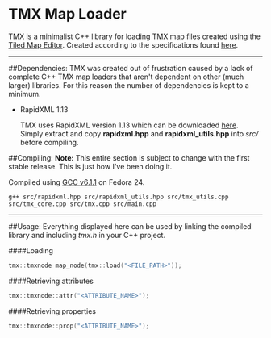 # TMX Map Loader
TMX is a minimalist C++ library for loading TMX map files created using the [Tiled Map Editor](http://www.mapeditor.org/).
Created according to the specifications found [here](http://doc.mapeditor.org/reference/tmx-map-format/).

---

##Dependencies:
TMX was created out of frustration caused by a lack of complete C++ TMX map
loaders that aren't dependent on other (much larger) libraries.
For this reason the number of dependencies is kept to a minimum.

* RapidXML 1.13

   TMX uses RapidXML version 1.13 which can be downloaded [here](http://rapidxml.sourceforge.net/).  
   Simply extract and copy **rapidxml.hpp** and **rapidxml_utils.hpp** into *src/* before compiling.

##Compiling:
**Note:** This entire section is subject to change with the first stable release. This is just how I've been doing it.

Compiled using [GCC v6.1.1](https://gcc.gnu.org/) on Fedora 24.
```Shell
g++ src/rapidxml.hpp src/rapidxml_utils.hpp src/tmx_utils.cpp src/tmx_core.cpp src/tmx.cpp src/main.cpp
```

---

##Usage:
Everything displayed here can be used by linking the compiled library and including *tmx.h* in your C++ project.

####Loading
```C++
tmx::tmxnode map_node(tmx::load("<FILE_PATH>"));
```

####Retrieving attributes
```C++
tmx::tmxnode::attr("<ATTRIBUTE_NAME>");
```

####Retrieving properties
```C++
tmx::tmxnode::prop("<ATTRIBUTE_NAME>");
```

